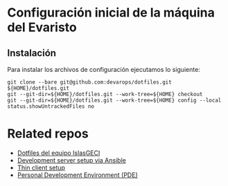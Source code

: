 # Configuración inicial de la máquina del Evaristo

## Instalación

Para instalar los archivos de configuración ejecutamos lo siguiente:

```shell
git clone --bare git@github.com:devarops/dotfiles.git ${HOME}/dotfiles.git
git --git-dir=${HOME}/dotfiles.git --work-tree=${HOME} checkout
git --git-dir=${HOME}/dotfiles.git --work-tree=${HOME} config --local status.showUntrackedFiles no
```

# Related repos

- [Dotfiles del equipo IslasGECI](https://github.com/IslasGECI/dotfiles)
- [Development server setup via Ansible](https://github.com/IslasGECI/development_server_setup)
- [Thin client setup](https://github.com/devarops/thin_client)
- [Personal Development Environment (PDE)](https://github.com/IslasGECI/pde)
